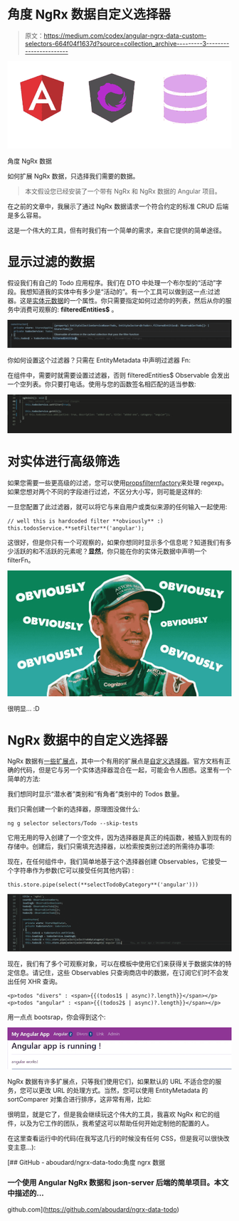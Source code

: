# 角度 NgRx 数据自定义选择器

> 原文：<https://medium.com/codex/angular-ngrx-data-custom-selectors-664f04f1637d?source=collection_archive---------3----------------------->

![](img/6b048864903c90cb62a1b7b145fea6c8.png)

角度 NgRx 数据

如何扩展 NgRx 数据，只选择我们需要的数据。

> 本文假设您已经安装了一个带有 NgRx 和 NgRx 数据的 Angular 项目。

在之前的文章中，我展示了通过 NgRx 数据请求一个符合约定的标准 CRUD 后端是多么容易。

这是一个伟大的工具，但有时我们有一个简单的需求，来自它提供的简单途径。

# 显示过滤的数据

假设我们有自己的 Todo 应用程序。我们在 DTO 中处理一个布尔型的“活动”字段。我想知道我的实体中有多少是“活动的”。有一个工具可以做到这一点:过滤器。这是[实体元数据](https://ngrx.io/guide/data/entity-metadata)的一个属性。你只需要指定如何过滤你的列表，然后从你的服务中消费可观察的: **filteredEntities$** 。

![](img/891661d437286e1633bb4ef802241581.png)

你如何设置这个过滤器？只需在 EntityMetadata 中声明过滤器 Fn:

在组件中，需要时就需要设置过滤器，否则 filteredEntities$ Observable 会发出一个空列表。你只要打电话。使用与您的函数签名相匹配的适当参数:

![](img/b32eb0ea06c02eccb69e897f104b5b7f.png)

# 对实体进行高级筛选

如果您需要一些更高级的过滤，您可以使用[propsfilternfactory](https://ngrx.io/api/data/PropsFilterFnFactory)来处理 regexp。如果您想对两个不同的字段进行过滤，不区分大小写，则可能是这样的:

一旦您配置了此过滤器，就可以将它与来自用户或类似来源的任何输入一起使用:

```
// well this is hardcoded filter **obviously** :)
this.todosService.**setFilter**('angular');
```

这很好，但是你只有一个可观察的，如果你想同时显示多个信息呢？知道我们有多少活跃的和不活跃的元素呢？**显然**，你只能在你的实体元数据中声明一个 filterFn。

![](img/20c716aef75954a1a37fcc3611d8a286.png)

很明显… :D

# NgRx 数据中的自定义选择器

NgRx 数据有[一些扩展点](https://ngrx.io/guide/data/extension-points)，其中一个有用的扩展点是[自定义选择器](https://ngrx.io/guide/data/extension-points#custom-selectors)。官方文档有正确的代码，但是它与另一个实体选择器混合在一起，可能会令人困惑。这里有一个简单的方法:

我们想同时显示“潜水者”类别和“有角者”类别中的 Todos 数量。

我们只需创建一个新的选择器，原理图没做什么:

```
ng g selector selectors/Todo --skip-tests
```

它用无用的导入创建了一个空文件，因为选择器是真正的纯函数，被插入到现有的存储中。创建后，我们只需填充选择器，以检索按类别过滤的所需待办事项:

现在，在任何组件中，我们简单地基于这个选择器创建 Observables，它接受一个字符串作为参数(它可以接受任何其他内容) :

```
this.store.pipe(select(**selectTodoByCategory**('angular')))
```

![](img/b092f9293d3e45cd7227de1b922108fc.png)

现在，我们有了多个可观察对象，可以在模板中使用它们来获得关于数据实体的特定信息。请记住，这些 Observables 只查询商店中的数据，在订阅它们时不会发出任何 XHR 查询。

```
<p>todos "divers" : <span>{{(todos1$ | async)?.length}}</span></p><p>todos "angular" : <span>{{(todos2$ | async)?.length}}</span></p>
```

用一点点 bootsrap，你会得到这个:

![](img/3aecaa579bc88747287e7987d402e79a.png)

NgRx 数据有许多扩展点，只等我们使用它们，如果默认的 URL 不适合您的服务，您可以更改 URL 的处理方式。当然，您可以使用 EntityMetadata 的 sortComparer 对集合进行排序，这非常有用，比如:

很明显，就是它了，但是我会继续玩这个伟大的工具，我喜欢 NgRx 和它的组件，以及为它工作的团队，我希望这可以帮助任何开始定制他的配置的人。

在这里查看运行中的代码(在我写这几行的时候没有任何 CSS，但是我可以很快改变主意…):

[](https://github.com/aboudard/ngrx-data-todo) [## GitHub - aboudard/ngrx-data-todo:角度 ngrx 数据

### 一个使用 Angular NgRx 数据和 json-server 后端的简单项目。本文中描述的…

github.com](https://github.com/aboudard/ngrx-data-todo)